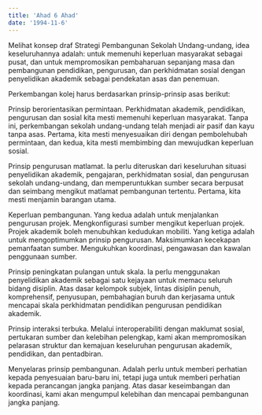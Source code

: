 ```yaml
---
title: 'Ahad 6 Ahad'
date: '1994-11-6'
---
```


Melihat konsep draf Strategi Pembangunan Sekolah Undang-undang, idea keseluruhannya adalah: untuk memenuhi keperluan masyarakat sebagai pusat, dan untuk mempromosikan pembaharuan sepanjang masa dan pembangunan pendidikan, pengurusan, dan perkhidmatan sosial dengan penyelidikan akademik sebagai pendekatan asas dan penemuan.

Perkembangan kolej harus berdasarkan prinsip-prinsip asas berikut:

Prinsip berorientasikan permintaan. Perkhidmatan akademik, pendidikan, pengurusan dan sosial kita mesti memenuhi keperluan masyarakat. Tanpa ini, perkembangan sekolah undang-undang telah menjadi air pasif dan kayu tanpa asas. Pertama, kita mesti menyesuaikan diri dengan pembolehubah permintaan, dan kedua, kita mesti membimbing dan mewujudkan keperluan sosial.

Prinsip pengurusan matlamat. Ia perlu diteruskan dari keseluruhan situasi penyelidikan akademik, pengajaran, perkhidmatan sosial, dan pengurusan sekolah undang-undang, dan memperuntukkan sumber secara berpusat dan seimbang mengikut matlamat pembangunan tertentu. Pertama, kita mesti menjamin barangan utama.

Keperluan pembangunan. Yang kedua adalah untuk menjalankan pengurusan projek. Mengkonfigurasi sumber mengikut keperluan projek. Projek akademik boleh menubuhkan kedudukan mobiliti. Yang ketiga adalah untuk mengoptimumkan prinsip pengurusan. Maksimumkan kecekapan pemanfaatan sumber. Mengukuhkan koordinasi, pengawasan dan kawalan penggunaan sumber.

Prinsip peningkatan pulangan untuk skala. Ia perlu menggunakan penyelidikan akademik sebagai satu kejayaan untuk memacu seluruh bidang disiplin. Atas dasar kelompok subjek, lintas disiplin penuh, komprehensif, penyusupan, pembahagian buruh dan kerjasama untuk mencapai skala perkhidmatan pendidikan pengurusan pendidikan akademik.

Prinsip interaksi terbuka. Melalui interoperabiliti dengan maklumat sosial, pertukaran sumber dan kelebihan pelengkap, kami akan mempromosikan pelarasan struktur dan kemajuan keseluruhan pengurusan akademik, pendidikan, dan pentadbiran.

Menyelaras prinsip pembangunan. Adalah perlu untuk memberi perhatian kepada penyesuaian baru-baru ini, tetapi juga untuk memberi perhatian kepada perancangan jangka panjang. Atas dasar keseimbangan dan koordinasi, kami akan mengumpul kelebihan dan mencapai pembangunan jangka panjang.

